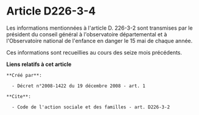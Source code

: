 # Article D226-3-4

Les informations mentionnées à l'article D. 226-3-2 sont transmises par le président du conseil général à l'observatoire
départemental et à l'Observatoire national de l'enfance en danger le 15 mai de chaque année. 

Ces informations sont recueillies au cours des seize mois précédents.

**Liens relatifs à cet article**

	**Créé par**:

	  - Décret n°2008-1422 du 19 décembre 2008 - art. 1

	**Cite**:

	  - Code de l'action sociale et des familles - art. D226-3-2

